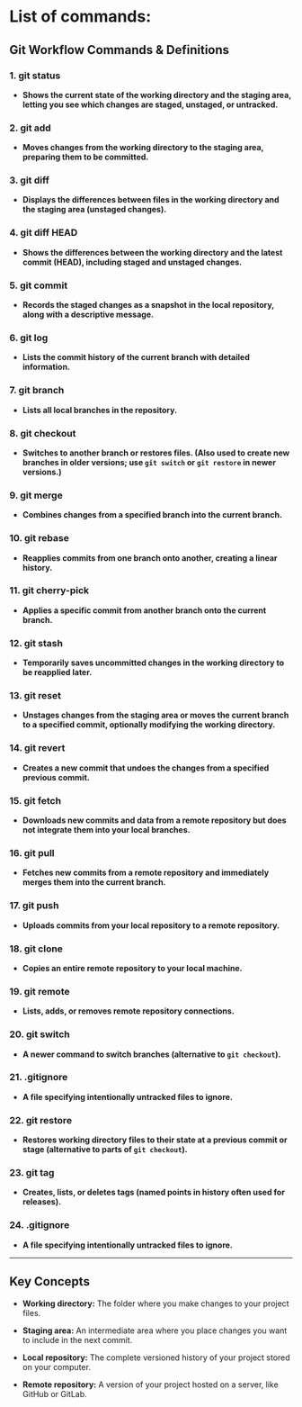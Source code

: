 # List of commands:
## Git Workflow Commands & Definitions

### 1. **git status**

* **Shows the current state of the working directory and the staging area, letting you see which changes are staged, unstaged, or untracked.**

### 2. **git add**

* **Moves changes from the working directory to the staging area, preparing them to be committed.**

### 3. **git diff**

* **Displays the differences between files in the working directory and the staging area (unstaged changes).**

### 4. **git diff HEAD**

* **Shows the differences between the working directory and the latest commit (HEAD), including staged and unstaged changes.**

### 5. **git commit**

* **Records the staged changes as a snapshot in the local repository, along with a descriptive message.**

### 6. **git log**

* **Lists the commit history of the current branch with detailed information.**

### 7. **git branch**

* **Lists all local branches in the repository.**

### 8. **git checkout**

* **Switches to another branch or restores files. (Also used to create new branches in older versions; use `git switch` or `git restore` in newer versions.)**

### 9. **git merge**

* **Combines changes from a specified branch into the current branch.**

### 10. **git rebase**

* **Reapplies commits from one branch onto another, creating a linear history.**

### 11. **git cherry-pick**

* **Applies a specific commit from another branch onto the current branch.**

### 12. **git stash**

* **Temporarily saves uncommitted changes in the working directory to be reapplied later.**

### 13. **git reset**

* **Unstages changes from the staging area or moves the current branch to a specified commit, optionally modifying the working directory.**

### 14. **git revert**

* **Creates a new commit that undoes the changes from a specified previous commit.**

### 15. **git fetch**

* **Downloads new commits and data from a remote repository but does not integrate them into your local branches.**

### 16. **git pull**

* **Fetches new commits from a remote repository and immediately merges them into the current branch.**

### 17. **git push**

* **Uploads commits from your local repository to a remote repository.**

### 18. **git clone**
* **Copies an entire remote repository to your local machine.**

### 19. **git remote**
*  **Lists, adds, or removes remote repository connections.**

### 20. **git switch**
*  **A newer command to switch branches (alternative to `git checkout`).**

### 21. **.gitignore**
*  **A file specifying intentionally untracked files to ignore.**

### 22. **git restore**
*  **Restores working directory files to their state at a previous commit or stage (alternative to parts of `git checkout`).**

### 23. **git tag**
*  **Creates, lists, or deletes tags (named points in history often used for releases).**

### 24. **.gitignore**
*  **A file specifying intentionally untracked files to ignore.**
---

## Key Concepts

* **Working directory:**
  The folder where you make changes to your project files.

* **Staging area:**
  An intermediate area where you place changes you want to include in the next commit.

* **Local repository:**
  The complete versioned history of your project stored on your computer.

* **Remote repository:**
  A version of your project hosted on a server, like GitHub or GitLab.
